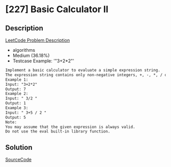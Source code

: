 # [227] Basic Calculator II

## Description

[LeetCode Problem Description](https://leetcode.com/problems/basic-calculator-ii/description/)

* algorithms
* Medium (36.18%)
* Testcase Example:  '"3+2*2"'

```md
Implement a basic calculator to evaluate a simple expression string.
The expression string contains only non-negative integers, +, -, *, / operators and empty spaces  . The integer division should truncate toward zero.
Example 1:
Input: "3+2*2"
Output: 7
Example 2:
Input: " 3/2 "
Output: 1
Example 3:
Input: " 3+5 / 2 "
Output: 5
Note:
You may assume that the given expression is always valid.
Do not use the eval built-in library function.

```

## Solution

[SourceCode](./solution.js)
